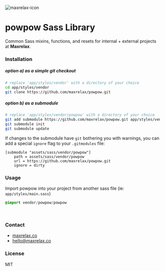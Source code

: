 ![maxrelax-icon]

# powpow Sass Library

Common Sass mixins, functions, and resets for internal + external projects at **Maxrelax**.

### Installation

##### option a) as a simple git checkout

```bash
# replace 'app/styles/vendor' with a directory of your choice
cd app/styles/vendor
git clone https://github.com/maxrelax/powpow.git
```

##### option b) as a submodule

```bash
# replace 'app/styles/vendor/powpow' with a directory of your choice
git add submodule https://github.com/maxrelax/powpow.git app/styles/vendor/powpow
git submodule init
git submodule update
```

If changes to the submodule have `git` bothering you with warnings, you can
add a special `ignore` flag to your `.gitmodules` file:

```
[submodule "assets/sass/vendor/powpow"]
    path = assets/sass/vendor/powpow
    url = https://github.com/maxrelax/powpow.git
    ignore = dirty
```


### Usage

Import powpow into your project from another sass file (ie: `app/styles/main.sass`)

```sass
@import vendor/powpow/powpow
```

<br>


### Contact
* [maxrelax.co][]
* [hello@maxrelax.co][]

### License

MIT

[maxrelax.co]: https://maxrelax.co "Maxrelax"
[hello@maxrelax.co]: mailto:hello@maxrelax.co "Email hello@maxrelax.co"
[maxrelax-icon]: http://i.imgur.com/VEgmzp5.png "Maxrelax - Hey girl, wanna take a nap?"
